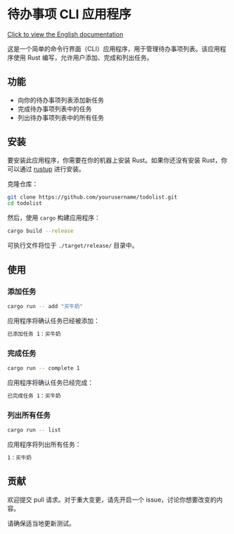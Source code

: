 
# 待办事项 CLI 应用程序

[Click to view the English documentation](README.md)

这是一个简单的命令行界面（CLI）应用程序，用于管理待办事项列表。该应用程序使用 Rust 编写，允许用户添加、完成和列出任务。

## 功能

- 向你的待办事项列表添加新任务
- 完成待办事项列表中的任务
- 列出待办事项列表中的所有任务

## 安装

要安装此应用程序，你需要在你的机器上安装 Rust。如果你还没有安装 Rust，你可以通过 [rustup](https://rustup.rs/) 进行安装。

克隆仓库：

```bash
git clone https://github.com/yourusername/todolist.git
cd todolist
```

然后，使用 `cargo` 构建应用程序：

```bash
cargo build --release
```

可执行文件将位于 `./target/release/` 目录中。

## 使用

### 添加任务

```bash
cargo run -- add "买牛奶"
```

应用程序将确认任务已经被添加：

```bash
已添加任务 1：买牛奶
```

### 完成任务

```bash
cargo run -- complete 1
```

应用程序将确认任务已经完成：

```bash
已完成任务 1：买牛奶
```

### 列出所有任务

```bash
cargo run -- list
```

应用程序将列出所有任务：

```bash
1：买牛奶
```

## 贡献

欢迎提交 pull 请求。对于重大变更，请先开启一个 issue，讨论你想要改变的内容。

请确保适当地更新测试。